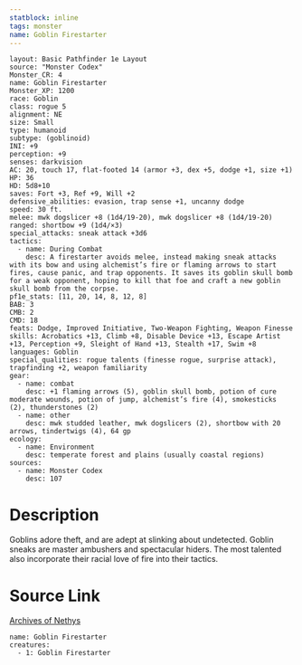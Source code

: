 ```yaml
---
statblock: inline
tags: monster
name: Goblin Firestarter
---
```

```statblock
layout: Basic Pathfinder 1e Layout
source: "Monster Codex"
Monster_CR: 4
name: Goblin Firestarter
Monster_XP: 1200
race: Goblin
class: rogue 5
alignment: NE
size: Small
type: humanoid
subtype: (goblinoid)
INI: +9
perception: +9
senses: darkvision
AC: 20, touch 17, flat-footed 14 (armor +3, dex +5, dodge +1, size +1)
HP: 36
HD: 5d8+10
saves: Fort +3, Ref +9, Will +2
defensive_abilities: evasion, trap sense +1, uncanny dodge
speed: 30 ft.
melee: mwk dogslicer +8 (1d4/19-20), mwk dogslicer +8 (1d4/19-20)
ranged: shortbow +9 (1d4/×3)
special_attacks: sneak attack +3d6
tactics:
  - name: During Combat
    desc: A firestarter avoids melee, instead making sneak attacks with its bow and using alchemist’s fire or flaming arrows to start fires, cause panic, and trap opponents. It saves its goblin skull bomb for a weak opponent, hoping to kill that foe and craft a new goblin skull bomb from the corpse.
pf1e_stats: [11, 20, 14, 8, 12, 8]
BAB: 3
CMB: 2
CMD: 18
feats: Dodge, Improved Initiative, Two-Weapon Fighting, Weapon Finesse
skills: Acrobatics +13, Climb +8, Disable Device +13, Escape Artist +13, Perception +9, Sleight of Hand +13, Stealth +17, Swim +8
languages: Goblin
special_qualities: rogue talents (finesse rogue, surprise attack), trapfinding +2, weapon familiarity
gear:
  - name: combat
    desc: +1 flaming arrows (5), goblin skull bomb, potion of cure moderate wounds, potion of jump, alchemist’s fire (4), smokesticks (2), thunderstones (2)
  - name: other
    desc: mwk studded leather, mwk dogslicers (2), shortbow with 20 arrows, tindertwigs (4), 64 gp
ecology:
  - name: Environment
    desc: temperate forest and plains (usually coastal regions)
sources:
  - name: Monster Codex
    desc: 107
```
# Description
Goblins adore theft, and are adept at slinking about undetected. Goblin sneaks are master ambushers and spectacular hiders. The most talented also incorporate their racial love of fire into their tactics.
# Source Link
[Archives of Nethys](https://aonprd.com/MonsterDisplay.aspx?ItemName=Goblin%20Firestarter)
```encounter-table
name: Goblin Firestarter
creatures:
  - 1: Goblin Firestarter
```
